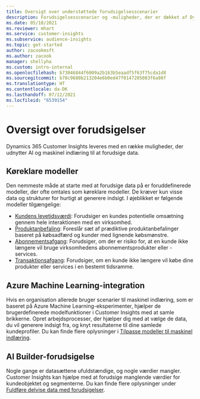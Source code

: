 ```yaml
---
title: Oversigt over understøttede forudsigelsesscenarier
description: Forudsigelsesscenarier og -muligheder, der er dækket af Dynamics 365 Customer Insights-applikationen.
ms.date: 05/18/2021
ms.reviewer: mhart
ms.service: customer-insights
ms.subservice: audience-insights
ms.topic: get-started
author: zacookmsft
ms.author: zacook
manager: shellyha
ms.custom: intro-internal
ms.openlocfilehash: b73046844f6009a2b163b5eaadf5f63f75cda1d8
ms.sourcegitcommit: b78c9680b213204e6b0ed47f0147205083f6a98f
ms.translationtype: HT
ms.contentlocale: da-DK
ms.lasthandoff: 07/12/2021
ms.locfileid: "6539154"
---
```

# <a name="predictions-overview"></a>Oversigt over forudsigelser

Dynamics 365 Customer Insights leveres med en række muligheder, der udnytter AI og maskinel indlæring til at forudsige data. 

## <a name="out-of-box-models"></a>Køreklare modeller

Den nemmeste måde at starte med at forudsige data på er foruddefinerede modeller, der ofte omtales som køreklare modeller. De kræver kun visse data og strukturer for hurtigt at generere indsigt. I øjeblikket er følgende modeller tilgængelige: 
- [Kundens levetidsværdi](predict-customer-lifetime-value.md): Forudsiger en kundes potentielle omsætning gennem hele interaktionen med en virksomhed. 
- [Produktanbefaling](predict-product-recommendation.md): Foreslår sæt af prædiktive produktanbefalinger baseret på købsadfærd og kunder med lignende købsmønstre.
- [Abonnementsafgang](predict-subscription-churn.md): Forudsiger, om der er risiko for, at en kunde ikke længere vil bruge virksomhedens abonnementsprodukter eller -services.
- [Transaktionsafgang](predict-transactional-churn.md): Forudsiger, om en kunde ikke længere vil købe dine produkter eller services i en bestemt tidsramme.

## <a name="azure-machine-learning-integration"></a>Azure Machine Learning-integration

Hvis en organisation allerede bruger scenarier til maskinel indlæring, som er baseret på Azure Machine Learning-eksperimenter, hjælper de brugerdefinerede modelfunktioner i Customer Insights med at samle brikkerne. Opret arbejdsprocesser, der hjælper dig med at vælge de data, du vil generere indsigt fra, og knyt resultaterne til dine samlede kundeprofiler. Du kan finde flere oplysninger i [Tilpasse modeller til maskinel indlæring](custom-models.md).

## <a name="ai-builder-prediction"></a>AI Builder-forudsigelse

Nogle gange er datasættene ufuldstændige, og nogle værdier mangler. Customer Insights kan hjælpe med at forudsige manglende værdier for kundeobjektet og segmenterne. Du kan finde flere oplysninger under [Fuldføre delvise data med forudsigelser](predictions.md).
